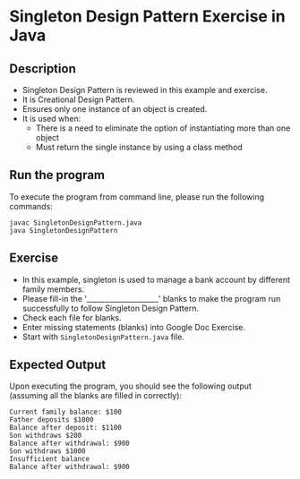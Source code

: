 # Singleton Design Pattern Exercise in Java

## Description
* Singleton Design Pattern is reviewed in this example and exercise.
* It is Creational Design Pattern.
* Ensures only one instance of an object is created.
* It is used when:
  * There is a need to eliminate the option of instantiating more than one object
  * Must return the single instance by using a class method

## Run the program
To execute the program from command line, please run the following commands:
```
javac SingletonDesignPattern.java
java SingletonDesignPattern
```

## Exercise
* In this example, singleton is used to manage a bank account by different family members.
* Please fill-in the '____________________'  blanks to make the program run successfully to follow Singleton Design
Pattern.
* Check each file for blanks.
* Enter missing statements (blanks) into Google Doc Exercise.
* Start with `SingletonDesignPattern.java` file.

## Expected Output
Upon executing the program, you should see the following output (assuming all the blanks are filled in correctly):

```
Current family balance: $100
Father deposits $1000
Balance after deposit: $1100
Son withdraws $200
Balance after withdrawal: $900
Son withdraws $1000
Insufficient balance
Balance after withdrawal: $900
```
